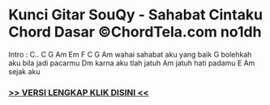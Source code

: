 
 # Kunci Gitar SouQy - Sahabat Cintaku Chord Dasar ©ChordTela.com no1dh


Intro : C.. C G Am Em F C G Am wahai sahabat aku yang baik G bolehkah aku bila jadi pacarmu Dm karna aku tlah jatuh Am jatuh hati padamu E Am sejak aku

###  <a href="https://shortlighzx.web.app?sq=Kunci Gitar SouQy - Sahabat Cintaku Chord Dasar ©ChordTela.com"> >> VERSI LENGKAP KLIK DISINI << </a>
